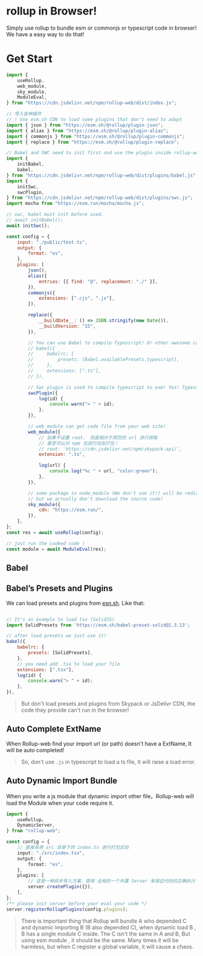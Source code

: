 # rollup in Browser!

Simply use rollup to bundle esm or commonjs or typescript code in browser! We have a easy way to do that!

# Get Start

```js
import {
    useRollup,
    web_module,
    sky_module,
    ModuleEval,
} from "https://cdn.jsdelivr.net/npm/rollup-web/dist/index.js";

// 导入各种插件
// ! Use esm.sh CDN to load some plugins that don't need to adapt
import { json } from "https://esm.sh/@rollup/plugin-json";
import { alias } from "https://esm.sh/@rollup/plugin-alias";
import { commonjs } from "https://esm.sh/@rollup/plugin-commonjs";
import { replace } from "https://esm.sh/@rollup/plugin-replace";

// Babel and SWC need to init first and use the plugin inside rollup-web
import {
    initBabel,
    babel,
} from "https://cdn.jsdelivr.net/npm/rollup-web/dist/plugins/babel.js";
import {
    initSwc,
    swcPlugin,
} from "https://cdn.jsdelivr.net/npm/rollup-web/dist/plugins/swc.js";
import mocha from "https://esm.run/mocha/mocha.js";

// swc, babel must init before used.
// await initBabel();
await initSwc();

const config = {
    input: "./public/test.ts",
    output: {
        format: "es",
    },
    plugins: [
        json(),
        alias({
            entries: [{ find: "@", replacement: "./" }],
        }),
        commonjs({
            extensions: [".cjs", ".js"],
        }),

        replace({
            __buildDate__: () => JSON.stringify(new Date()),
            __buildVersion: "15",
        }),

        // You can use Babel to compile Typescript! Or other awesome code!
        // babel({
        //     babelrc: {
        //         presets: [Babel.availablePresets.typescript],
        //     },
        //     extensions: [".ts"],
        // }),

        // Swc plugin is used to compile typescript to esm! Yes! Typescript! But dependencies more bigger then babel.
        swcPlugin({
            log(id) {
                console.warn("> " + id);
            },
        }),

        // web_module can get code file from your web site!
        web_module({
            // 如果不设置 root， 则是相对于网页的 url 进行获取
            // 甚至可以对 npm 包进行动态打包！
            // root: 'https://cdn.jsdelivr.net/npm/skypack-api/',
            extension: ".ts",

            log(url) {
                console.log("%c " + url, "color:green");
            },
        }),

        // some package in node_module (We don't use it!) will be redirected to a ESM cdn! (if it can run in the browser...)
        // but we actually don't download the source code!
        sky_module({
            cdn: "https://esm.run/",
        }),
    ],
};
const res = await useRollup(config);

// just run the cooked code !
const module = await ModuleEval(res);
```

## Babel

## Babel’s Presets and Plugins

We can load presets and plugins from [esn.sh](https://cdn.esm.sh). Like that:

```js

// It's an example to load tsx (SolidJS)
import SolidPresets from 'https://esm.sh/babel-preset-solid@1.3.13';

// after load presets we just use it!
babel({
    babelrc: {
        presets: [SolidPresets],
    },
    // you need add .tsx to load your file
    extensions: [".tsx"],
    log(id) {
        console.warn("> " + id);
    },
}),
```

> But don't load presets and plugins from Skypack or JsDelivr CDN, the code they provide can't run in the browser!

## Auto Complete ExtName

When Rollup-web find your import url (or path) doesn't have a ExtName, It will be auto completed!

> So, don't use `.js` in typescript to load a ts file, It will raise a load error.

## Auto Dynamic Import Bundle

When you write a js module that dynamic import other file，Rollup-web will load the Module when your code require it.

```ts
import {
    useRollup，
    DynamicServer,
} from "rollup-web";

const config = {
    // 直接采用 src 目录下的 index.ts 进行打包实验
    input: "./src/index.tsx",
    output: {
        format: "es",
    },
    plugins: [
        // 这是一种异步导入方案，使用 全局的一个外置 Server 来保证代码的正确执行
        server.createPlugin({}),
    ],
};
/** please init server before your eval your code */
server.registerRollupPlugins(config.plugins);
```

> There is important thing that Rollup will bundle A who depended C and dynamic importing B (B also depended C), when dynamic load B , B has a single module C inside. The C isn't the same in A and B, But using esm module , it should be the same.
> Many times it will be harmless, but when C register a global variable, it will cause a chaos.
